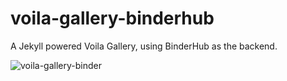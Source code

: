 # voila-gallery-binderhub

A Jekyll powered Voila Gallery, using BinderHub as the backend.

![voila-gallery-binder](https://user-images.githubusercontent.com/591645/67902954-a5e71200-fb6a-11e9-82bf-67c8a9cd657b.gif)
